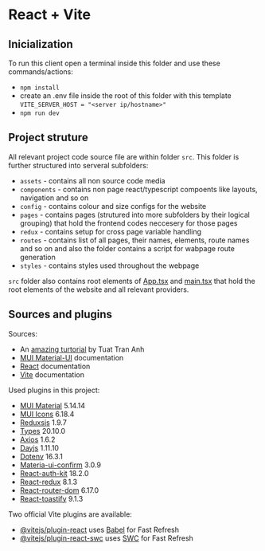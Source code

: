 # React + Vite

## Inicialization

To run this client open a terminal inside this folder and use these commands/actions:
  - `npm install`
  - create an .env file inside the root of this folder with this template ```VITE_SERVER_HOST = "<server ip/hostname>" ```
  - `npm run dev`

## Project struture

All relevant project code source file are within folder `src`. This folder is further structured into serveral subfolders:

  - `assets` - contains all non source code media
  - `components` - contains non page react/typescript compoents like layouts, navigation and so on
  - `config` - contains colour and size configs for the website
  - `pages` - contains pages (strutured into more subfolders by their logical grouping) that hold the frontend codes neccesery for those pages
  - `redux` - contains setup for cross page variable handling
  - `routes` - contains list of all pages, their names, elements, route names and so on and also the folder contains a script for wabpage route generation
  - `styles` - contains styles used throughout the webpage

`src` folder also contains root elements of [App.tsx](./src/App.tsx) and [main.tsx](./src/main.tsx) that hold the root elements of the website and all relevant providers.

## Sources and plugins

Sources:
  - An [amazing turtorial](https://www.youtube.com/watch?v=XwnZLgIfIvg ) by Tuat Tran Anh
  - [MUI Material-UI](https://mui.com/material-ui/getting-started/) documentation
  - [React](https://react.dev/learn ) documentation
  - [Vite](https://vitejs.dev/guide/ ) documentation

Used plugins in this project:

  - [MUI Material](https://mui.com/material-ui/ )        5.14.14
  - [MUI Icons](https://mui.com/material-ui/icons/)           6.18.4
  - [Reduxsjs](https://redux.js.org/)            1.9.7
  - [Types](https://www.npmjs.com/package/@types/node)               20.10.0
  - [Axios](https://axios-http.com/docs/intro)               1.6.2
  - [Dayjs](https://day.js.org/)               1.11.10
  - [Dotenv](https://www.npmjs.com/package/dotenv)              16.3.1
  - [Materia-ui-confirm](https://www.npmjs.com/package/material-ui-confirm)  3.0.9
  - [React-auth-kit](https://authkit.arkadip.dev/integration/)      18.2.0
  - [React-redux](https://react-redux.js.org/)         8.1.3
  - [React-router-dom](https://www.npmjs.com/package/react-router-dom)    6.17.0
  - [React-toastify](https://fkhadra.github.io/react-toastify/introduction/)      9.1.3

Two official Vite plugins are available:

- [@vitejs/plugin-react](https://github.com/vitejs/vite-plugin-react/blob/main/packages/plugin-react/README.md) uses [Babel](https://babeljs.io/) for Fast Refresh
- [@vitejs/plugin-react-swc](https://github.com/vitejs/vite-plugin-react-swc) uses [SWC](https://swc.rs/) for Fast Refresh
